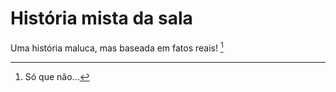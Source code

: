# História mista da sala

Uma história maluca, mas baseada em fatos reais! [^1]

[^1]: Só que não...
